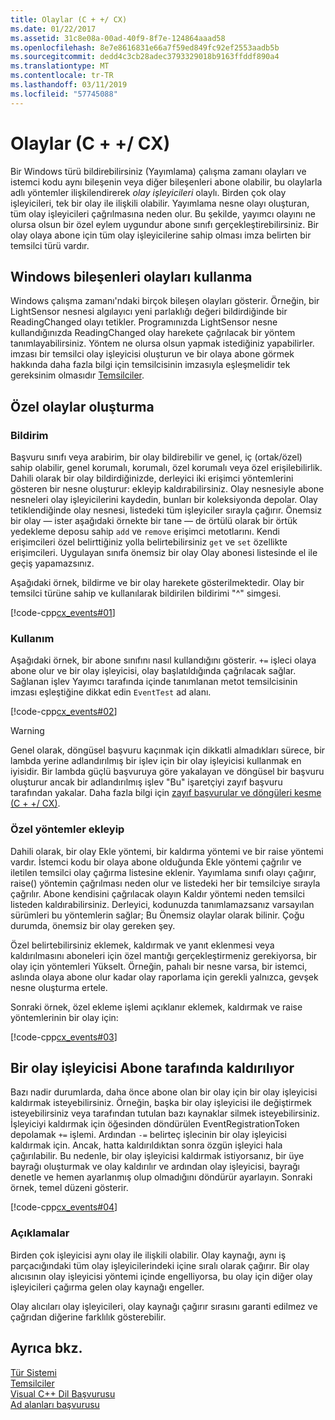 ```yaml
---
title: Olaylar (C + +/ CX)
ms.date: 01/22/2017
ms.assetid: 31c8e08a-00ad-40f9-8f7e-124864aaad58
ms.openlocfilehash: 8e7e8616831e66a7f59ed849fc92ef2553aadb5b
ms.sourcegitcommit: dedd4c3cb28adec3793329018b9163ffddf890a4
ms.translationtype: MT
ms.contentlocale: tr-TR
ms.lasthandoff: 03/11/2019
ms.locfileid: "57745088"
---
```

# <a name="events-ccx"></a>Olaylar (C + +/ CX)

Bir Windows türü bildirebilirsiniz (Yayımlama) çalışma zamanı olayları ve istemci kodu aynı bileşenin veya diğer bileşenleri abone olabilir, bu olaylarla adlı yöntemler ilişkilendirerek *olay işleyicileri* olaylı. Birden çok olay işleyicileri, tek bir olay ile ilişkili olabilir. Yayımlama nesne olayı oluşturan, tüm olay işleyicileri çağrılmasına neden olur. Bu şekilde, yayımcı olayını ne olursa olsun bir özel eylem uygundur abone sınıfı gerçekleştirebilirsiniz. Bir olay olaya abone için tüm olay işleyicilerine sahip olması imza belirten bir temsilci türü vardır.

## <a name="consuming-events-in-windows-components"></a>Windows bileşenleri olayları kullanma

Windows çalışma zamanı'ndaki birçok bileşen olayları gösterir. Örneğin, bir LightSensor nesnesi algılayıcı yeni parlaklığı değeri bildirdiğinde bir ReadingChanged olayı tetikler. Programınızda LightSensor nesne kullandığınızda ReadingChanged olay harekete çağrılacak bir yöntem tanımlayabilirsiniz. Yöntem ne olursa olsun yapmak istediğiniz yapabilirler. imzası bir temsilci olay işleyicisi oluşturun ve bir olaya abone görmek hakkında daha fazla bilgi için temsilcisinin imzasıyla eşleşmelidir tek gereksinim olmasıdır [Temsilciler](../cppcx/delegates-c-cx.md).

## <a name="creating-custom-events"></a>Özel olaylar oluşturma

### <a name="declaration"></a>Bildirim

Başvuru sınıfı veya arabirim, bir olay bildirebilir ve genel, iç (ortak/özel) sahip olabilir, genel korumalı, korumalı, özel korumalı veya özel erişilebilirlik. Dahili olarak bir olay bildirdiğinizde, derleyici iki erişimci yöntemlerini gösteren bir nesne oluşturur: ekleyip kaldırabilirsiniz. Olay nesnesiyle abone nesneleri olay işleyicilerini kaydedin, bunları bir koleksiyonda depolar. Olay tetiklendiğinde olay nesnesi, listedeki tüm işleyiciler sırayla çağırır. Önemsiz bir olay — ister aşağıdaki örnekte bir tane — de örtülü olarak bir örtük yedekleme deposu sahip `add` ve `remove` erişimci metotlarını. Kendi erişimcileri özel belirttiğiniz yolla belirtebilirsiniz `get` ve `set` özellikte erişimcileri.  Uygulayan sınıfa önemsiz bir olay Olay abonesi listesinde el ile geçiş yapamazsınız.

Aşağıdaki örnek, bildirme ve bir olay harekete gösterilmektedir. Olay bir temsilci türüne sahip ve kullanılarak bildirilen bildirimi "^" simgesi.

[!code-cpp[cx_events#01](../cppcx/codesnippet/CPP/cx_events/class1.h#01)]

### <a name="usage"></a>Kullanım

Aşağıdaki örnek, bir abone sınıfını nasıl kullandığını gösterir. `+=` işleci olaya abone olur ve bir olay işleyicisi, olay başlatıldığında çağrılacak sağlar. Sağlanan işlev Yayımcı tarafında içinde tanımlanan metot temsilcisinin imzası eşleştiğine dikkat edin `EventTest` ad alanı.

[!code-cpp[cx_events#02](../cppcx/codesnippet/CPP/eventsupportinvs/eventclientclass.h#02)]

> [!WARNING]
> Genel olarak, döngüsel başvuru kaçınmak için dikkatli almadıkları sürece, bir lambda yerine adlandırılmış bir işlev için bir olay işleyicisi kullanmak en iyisidir. Bir lambda güçlü başvuruya göre yakalayan ve döngüsel bir başvuru oluşturur ancak bir adlandırılmış işlev "Bu" işaretçiyi zayıf başvuru tarafından yakalar. Daha fazla bilgi için [zayıf başvurular ve döngüleri kesme (C + +/ CX)](../cppcx/weak-references-and-breaking-cycles-c-cx.md).

### <a name="custom-add-and-remove-methods"></a>Özel yöntemler ekleyip

Dahili olarak, bir olay Ekle yöntemi, bir kaldırma yöntemi ve bir raise yöntemi vardır. İstemci kodu bir olaya abone olduğunda Ekle yöntemi çağrılır ve iletilen temsilci olay çağırma listesine eklenir. Yayımlama sınıfı olayı çağırır, raise() yöntemin çağrılması neden olur ve listedeki her bir temsilciye sırayla çağrılır. Abone kendisini çağrılacak olayın Kaldır yöntemi neden temsilci listeden kaldırabilirsiniz. Derleyici, kodunuzda tanımlamazsanız varsayılan sürümleri bu yöntemlerin sağlar; Bu Önemsiz olaylar olarak bilinir. Çoğu durumda, önemsiz bir olay gereken şey.

Özel belirtebilirsiniz eklemek, kaldırmak ve yanıt eklenmesi veya kaldırılmasını aboneleri için özel mantığı gerçekleştirmeniz gerekiyorsa, bir olay için yöntemleri Yükselt. Örneğin, pahalı bir nesne varsa, bir istemci, aslında olaya abone olur kadar olay raporlama için gerekli yalnızca, gevşek nesne oluşturma ertele.

Sonraki örnek, özel ekleme işlemi açıklanır eklemek, kaldırmak ve raise yöntemlerinin bir olay için:

[!code-cpp[cx_events#03](../cppcx/codesnippet/CPP/cx_events/class1.h#03)]

## <a name="removing-an-event-handler-from-the-subscriber-side"></a>Bir olay işleyicisi Abone tarafında kaldırılıyor

Bazı nadir durumlarda, daha önce abone olan bir olay için bir olay işleyicisi kaldırmak isteyebilirsiniz. Örneğin, başka bir olay işleyicisi ile değiştirmek isteyebilirsiniz veya tarafından tutulan bazı kaynaklar silmek isteyebilirsiniz. İşleyiciyi kaldırmak için öğesinden döndürülen EventRegistrationToken depolamak `+=` işlemi. Ardından `-=` belirteç işlecinin bir olay işleyicisi kaldırmak için.  Ancak, hatta kaldırıldıktan sonra özgün işleyici hala çağırılabilir. Bu nedenle, bir olay işleyicisi kaldırmak istiyorsanız, bir üye bayrağı oluşturmak ve olay kaldırılır ve ardından olay işleyicisi, bayrağı denetle ve hemen ayarlanmış olup olmadığını döndürür ayarlayın. Sonraki örnek, temel düzeni gösterir.

[!code-cpp[cx_events#04](../cppcx/codesnippet/CPP/eventsupportinvs/eventclientclass.h#04)]

### <a name="remarks"></a>Açıklamalar

Birden çok işleyicisi aynı olay ile ilişkili olabilir. Olay kaynağı, aynı iş parçacığındaki tüm olay işleyicilerindeki içine sıralı olarak çağırır. Bir olay alıcısının olay işleyicisi yöntemi içinde engelliyorsa, bu olay için diğer olay işleyicileri çağırma gelen olay kaynağı engeller.

Olay alıcıları olay işleyicileri, olay kaynağı çağırır sırasını garanti edilmez ve çağrıdan diğerine farklılık gösterebilir.

## <a name="see-also"></a>Ayrıca bkz.

[Tür Sistemi](../cppcx/type-system-c-cx.md)<br/>
[Temsilciler](../cppcx/delegates-c-cx.md)<br/>
[Visual C++ Dil Başvurusu](../cppcx/visual-c-language-reference-c-cx.md)<br/>
[Ad alanları başvurusu](../cppcx/namespaces-reference-c-cx.md)

